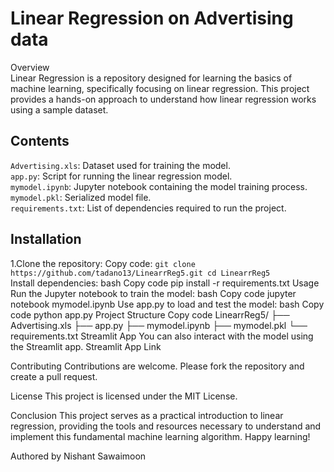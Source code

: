 # Linear Regression on Advertising data
Overview <br>
Linear Regression is a repository designed for learning the basics of machine learning, specifically focusing on linear regression. This project provides a hands-on approach to understand how linear regression works using a sample dataset. <br>

## Contents
`Advertising.xls`: Dataset used for training the model.<br>
`app.py`: Script for running the linear regression model.<br>
`mymodel.ipynb`: Jupyter notebook containing the model training process.<br>
`mymodel.pkl`: Serialized model file.<br>
`requirements.txt`: List of dependencies required to run the project.<br>

## Installation
1.Clone the repository:
Copy code:
`git clone https://github.com/tadano13/LinearrReg5.git
cd LinearrReg5`<br>
Install dependencies:
bash
Copy code
pip install -r requirements.txt
Usage
Run the Jupyter notebook to train the model:
bash
Copy code
jupyter notebook mymodel.ipynb
Use app.py to load and test the model:
bash
Copy code
python app.py
Project Structure
Copy code
LinearrReg5/
├── Advertising.xls
├── app.py
├── mymodel.ipynb
├── mymodel.pkl
└── requirements.txt
Streamlit App
You can also interact with the model using the Streamlit app. Streamlit App Link

Contributing
Contributions are welcome. Please fork the repository and create a pull request.

License
This project is licensed under the MIT License.

Conclusion
This project serves as a practical introduction to linear regression, providing the tools and resources necessary to understand and implement this fundamental machine learning algorithm. Happy learning!

Authored by Nishant Sawaimoon
